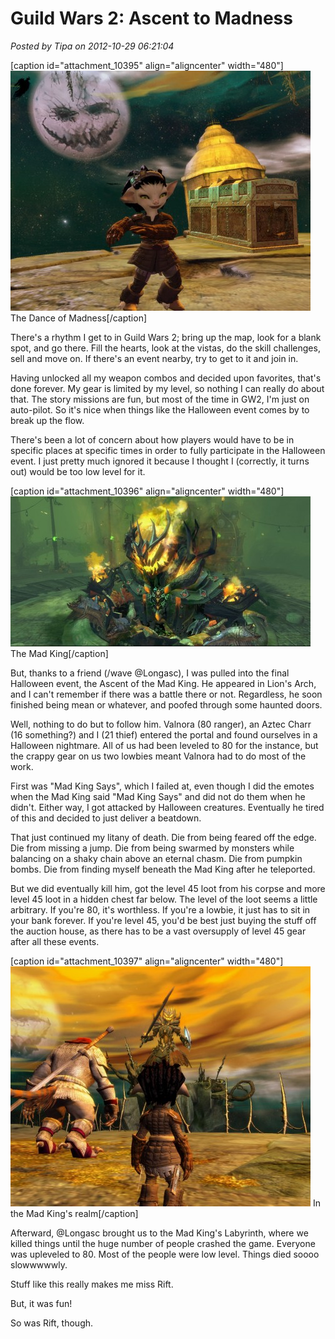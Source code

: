 # Guild Wars 2: Ascent to Madness

*Posted by Tipa on 2012-10-29 06:21:04*

[caption id="attachment\_10395" align="aligncenter" width="480"][![](../../../uploads/2012/10/Gw2-2012-10-28-15-46-13-95-480x384.jpg "The Dance of Madness")](../../../uploads/2012/10/Gw2-2012-10-28-15-46-13-95.jpg) The Dance of Madness[/caption]

There's a rhythm I get to in Guild Wars 2; bring up the map, look for a blank spot, and go there. Fill the hearts, look at the vistas, do the skill challenges, sell and move on. If there's an event nearby, try to get to it and join in.

Having unlocked all my weapon combos and decided upon favorites, that's done forever. My gear is limited by my level, so nothing I can really do about that. The story missions are fun, but most of the time in GW2, I'm just on auto-pilot. So it's nice when things like the Halloween event comes by to break up the flow.

There's been a lot of concern about how players would have to be in specific places at specific times in order to fully participate in the Halloween event. I just pretty much ignored it because I thought I (correctly, it turns out) would be too low level for it.

[caption id="attachment\_10396" align="aligncenter" width="480"][![](../../../uploads/2012/10/Gw2-2012-10-28-15-00-09-60-480x240.jpg "The Mad King")](../../../uploads/2012/10/Gw2-2012-10-28-15-00-09-60.jpg) The Mad King[/caption]

But, thanks to a friend (/wave @Longasc), I was pulled into the final Halloween event, the Ascent of the Mad King. He appeared in Lion's Arch, and I can't remember if there was a battle there or not. Regardless, he soon finished being mean or whatever, and poofed through some haunted doors.

Well, nothing to do but to follow him. Valnora (80 ranger), an Aztec Charr (16 something?) and I (21 thief) entered the portal and found ourselves in a Halloween nightmare. All of us had been leveled to 80 for the instance, but the crappy gear on us two lowbies meant Valnora had to do most of the work.

First was "Mad King Says", which I failed at, even though I did the emotes when the Mad King said "Mad King Says" and did not do them when he didn't. Either way, I got attacked by Halloween creatures. Eventually he tired of this and decided to just deliver a beatdown.

That just continued my litany of death. Die from being feared off the edge. Die from missing a jump. Die from being swarmed by monsters while balancing on a shaky chain above an eternal chasm. Die from pumpkin bombs. Die from finding myself beneath the Mad King after he teleported.

But we did eventually kill him, got the level 45 loot from his corpse and more level 45 loot in a hidden chest far below. The level of the loot seems a little arbitrary. If you're 80, it's worthless. If you're a lowbie, it just has to sit in your bank forever. If you're level 45, you'd be best just buying the stuff off the auction house, as there has to be a vast oversupply of level 45 gear after all these events.

[caption id="attachment\_10397" align="aligncenter" width="480"][![](../../../uploads/2012/10/Gw2-2012-10-28-15-02-18-99-480x384.jpg "In the Mad King's realm")](../../../uploads/2012/10/Gw2-2012-10-28-15-02-18-99.jpg) In the Mad King's realm[/caption]

Afterward, @Longasc brought us to the Mad King's Labyrinth, where we killed things until the huge number of people crashed the game. Everyone was upleveled to 80. Most of the people were low level. Things died soooo slowwwwwly.

Stuff like this really makes me miss Rift.

But, it was fun!

So was Rift, though.
